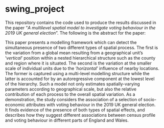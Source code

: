 
<!-- README.md is generated from README.Rmd. Please edit that file -->

# swing_project

<!-- badges: start -->
<!-- badges: end -->

This repository contains the code used to produce the results discussed
in the paper “*A multilevel spatial model to investigate voting
behaviour in the 2019 UK general election*”. The following is the
abstract for the paper:

This paper presents a modelling framework which can detect the
simultaneous presence of two different types of spatial process. The
first is the variation from a global mean resulting from a geographical
unit’s ‘*vertical*’ position within a nested hierarchical structure such
as the county and region where it is situated. The second is the
variation at the smaller scale of individual units due to the
‘*horizontal*’ influence of nearby locations. The former is captured
using a multi-level modelling structure while the latter is accounted
for by an autoregressive component at the lowest level of the hierarchy.
Such a model not only estimates spatially-varying parameters according
to geographical scale, but also the relative contribution of each
process to the overall spatial variation. As a demonstration, the study
considers the association of a selection of socio-economic attributes
with voting behaviour in the 2019 UK general election. It finds evidence
of the presence of both types of spatial effects, and describes how they
suggest different associations between census profile and voting
behaviour in different parts of England and Wales.
